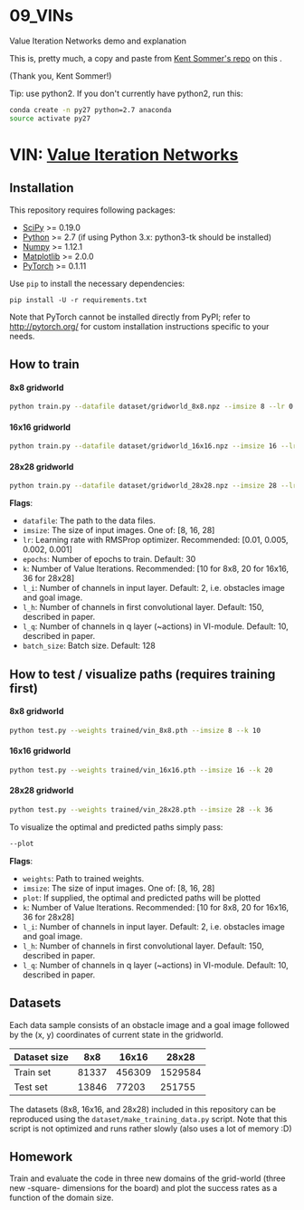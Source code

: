 # 09_VINs
Value Iteration Networks demo and explanation

This is, pretty much, a copy and paste from [Kent Sommer's repo](https://github.com/kentsommer/pytorch-value-iteration-networks/blob/master/README.md) on this .

(Thank you, Kent Sommer!)

Tip: use python2. If you don't currently have python2, run this:
```bash
conda create -n py27 python=2.7 anaconda
source activate py27
```

# VIN: [Value Iteration Networks](https://arxiv.org/abs/1602.02867)

## Installation
This repository requires following packages:
- [SciPy](https://www.scipy.org/install.html) >= 0.19.0
- [Python](https://www.python.org/) >= 2.7 (if using Python 3.x: python3-tk should be installed)
- [Numpy](https://pypi.python.org/pypi/numpy) >= 1.12.1
- [Matplotlib](https://matplotlib.org/users/installing.html) >= 2.0.0
- [PyTorch](http://pytorch.org/) >= 0.1.11

Use `pip` to install the necessary dependencies:
```
pip install -U -r requirements.txt 
```
Note that PyTorch cannot be installed directly from PyPI; refer to http://pytorch.org/ for custom installation instructions specific to your needs. 
## How to train
#### 8x8 gridworld
```bash
python train.py --datafile dataset/gridworld_8x8.npz --imsize 8 --lr 0.005 --epochs 30 --k 10 --batch_size 128
```
#### 16x16 gridworld
```bash
python train.py --datafile dataset/gridworld_16x16.npz --imsize 16 --lr 0.002 --epochs 30 --k 20 --batch_size 128
```
#### 28x28 gridworld
```bash
python train.py --datafile dataset/gridworld_28x28.npz --imsize 28 --lr 0.002 --epochs 30 --k 36 --batch_size 128
```
**Flags**: 
- `datafile`: The path to the data files.
- `imsize`: The size of input images. One of: [8, 16, 28]
- `lr`: Learning rate with RMSProp optimizer. Recommended: [0.01, 0.005, 0.002, 0.001]
- `epochs`: Number of epochs to train. Default: 30
- `k`: Number of Value Iterations. Recommended: [10 for 8x8, 20 for 16x16, 36 for 28x28]
- `l_i`: Number of channels in input layer. Default: 2, i.e. obstacles image and goal image.
- `l_h`: Number of channels in first convolutional layer. Default: 150, described in paper.
- `l_q`: Number of channels in q layer (~actions) in VI-module. Default: 10, described in paper.
- `batch_size`: Batch size. Default: 128

## How to test / visualize paths (requires training first)
#### 8x8 gridworld
```bash
python test.py --weights trained/vin_8x8.pth --imsize 8 --k 10
```
#### 16x16 gridworld
```bash
python test.py --weights trained/vin_16x16.pth --imsize 16 --k 20
```
#### 28x28 gridworld
```bash
python test.py --weights trained/vin_28x28.pth --imsize 28 --k 36
```
To visualize the optimal and predicted paths simply pass:
```bash 
--plot
```

**Flags**: 
- `weights`: Path to trained weights.
- `imsize`: The size of input images. One of: [8, 16, 28]
- `plot`: If supplied, the optimal and predicted paths will be plotted 
- `k`: Number of Value Iterations. Recommended: [10 for 8x8, 20 for 16x16, 36 for 28x28]
- `l_i`: Number of channels in input layer. Default: 2, i.e. obstacles image and goal image.
- `l_h`: Number of channels in first convolutional layer. Default: 150, described in paper.
- `l_q`: Number of channels in q layer (~actions) in VI-module. Default: 10, described in paper.

## Datasets
Each data sample consists of an obstacle image and a goal image followed by the (x, y) coordinates of current state in the gridworld. 

Dataset size | 8x8 | 16x16 | 28x28
-- | -- | -- | --
Train set | 81337 | 456309 | 1529584
Test set | 13846 | 77203 | 251755

The datasets (8x8, 16x16, and 28x28) included in this repository can be reproduced using the ```dataset/make_training_data.py``` script. Note that this script is not optimized and runs rather slowly (also uses a lot of memory :D)

## Homework
Train and evaluate the code in three new domains of the grid-world (three new -square- dimensions for the board) and plot the success rates as a function of the domain size.
